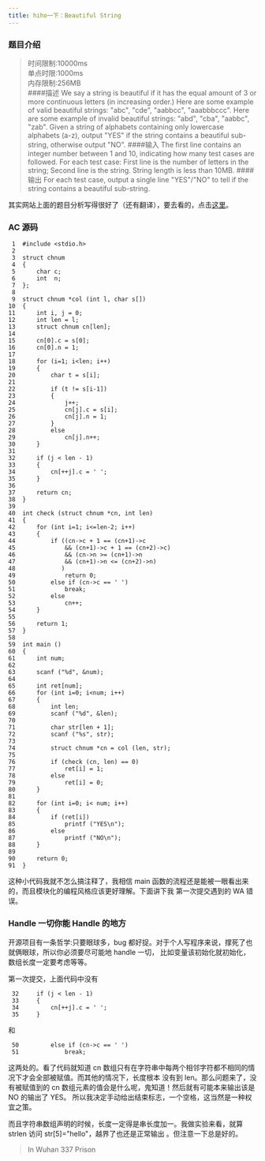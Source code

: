 ```yaml
---
title: hiho一下：Beautiful String
---
```


### 题目介绍

>时间限制:10000ms<br>
>单点时限:1000ms<br>
>内存限制:256MB<br>
>####描述
>We say a string is beautiful if it has the equal amount of 3 or more continuous letters (in increasing order.)
>Here are some example of valid beautiful strings: "abc", "cde", "aabbcc", "aaabbbccc".
>Here are some example of invalid beautiful strings: "abd", "cba", "aabbc", "zab".
>Given a string of alphabets containing only lowercase alphabets (a-z), output "YES" if the string contains a 
beautiful sub-string, otherwise output "NO".
>####输入
>The first line contains an integer number between 1 and 10, indicating how many test cases are followed.
>For each test case: First line is the number of letters in the string; Second line is the string. String length 
is less than 10MB.
>####输出
>For each test case, output a single line "YES"/"NO" to tell if the string contains a beautiful sub-string.

其实网站上面的题目分析写得很好了（还有翻译），要去看的，点击[这里](http://hihocoder.com/discuss/question/2083)。

### AC 源码
     1	#include <stdio.h>
     2	
     3	struct chnum
     4	{
     5		char c;
     6		int	 n;
     7	};
     8	
     9	struct chnum *col (int l, char s[])
    10	{
    11		int i, j = 0;
    12		int len = l;
    13		struct chnum cn[len];
    14	
    15		cn[0].c = s[0];
    16		cn[0].n = 1;
    17	
    18		for (i=1; i<len; i++)
    19		{
    20			char t = s[i];
    21	
    22			if (t != s[i-1])
    23			{
    24				j++;
    25				cn[j].c = s[i];
    26				cn[j].n = 1;
    27			}
    28			else
    29				cn[j].n++;
    30		}
    31	
    32		if (j < len - 1)
    33		{
    34			cn[++j].c = ' ';
    35		}
    36	
    37		return cn;
    38	}
    39	
    40	int check (struct chnum *cn, int len)
    41	{
    42		for (int i=1; i<=len-2; i++)
    43		{
    44			if ((cn->c + 1 == (cn+1)->c
    45				&& (cn+1)->c + 1 == (cn+2)->c)
    46				&& (cn->n >= (cn+1)->n
    47				&& (cn+1)->n <= (cn+2)->n)
    48			   )
    49				return 0;
    50			else if (cn->c == ' ')
    51				break;
    52			else 
    53				cn++;
    54		}
    55	
    56		return 1;
    57	}
    58	
    59	int main ()
    60	{
    61		int num;
    62		
    63		scanf ("%d", &num);
    64	
    65		int ret[num];
    66		for (int i=0; i<num; i++)
    67		{
    68			int len;
    69			scanf ("%d", &len);
    70	
    71			char str[len + 1];
    72			scanf ("%s", str);
    73	
    74			struct chnum *cn = col (len, str);
    75	
    76			if (check (cn, len) == 0)
    77				ret[i] = 1;
    78			else 
    79				ret[i] = 0;
    80		}
    81	
    82		for (int i=0; i< num; i++)
    83		{
    84			if (ret[i])
    85				printf ("YES\n");
    86			else 
    87				printf ("NO\n");
    88		}
    89	
    90		return 0;
    91	}

这种小代码我就不怎么搞注释了，我相信 main 函数的流程还是能被一眼看出来的，而且模块化的编程风格应该更好理解。下面讲下我
第一次提交遇到的 WA 错误。

### Handle 一切你能 Handle 的地方

开源项目有一条哲学:只要眼球多，bug 都好捉。对于个人写程序来说，撑死了也就俩眼球，所以你必须要尽可能地 handle 一切，
比如变量该初始化就初始化，数组长度一定要考虑等等。

第一次提交，上面代码中没有

     32		if (j < len - 1)
     33		{
     34			cn[++j].c = ' ';
     35		}
     
和

     50			else if (cn->c == ' ')
     51				break;
     
这两处的。看了代码就知道 cn 数组只有在字符串中每两个相邻字符都不相同的情况下才会全部被赋值。而其他的情况下，长度根本
没有到 len。那么问题来了，没有被赋值到的 cn 数组元素的值会是什么呢，鬼知道！然后就有可能本来输出该是 NO 的输出了 YES。
所以我决定手动给出结束标志，一个空格，这当然是一种权宜之策。

而且字符串数组声明的时候，长度一定得是串长度加一。我做实验来看，就算 strlen 访问 str[5]="hello"，越界了也还是正常输出
。但注意一下总是好的。

> In Wuhan 337 Prison
